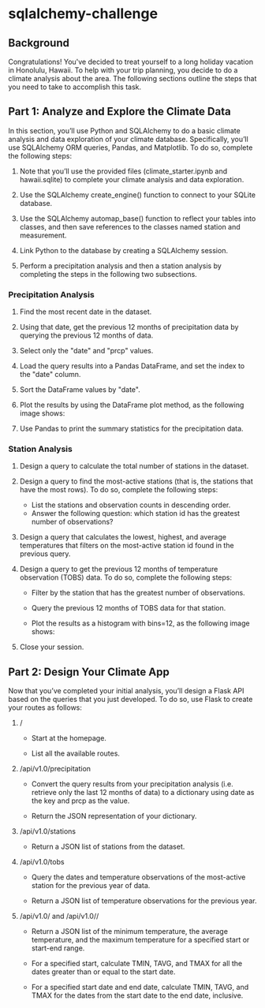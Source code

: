 # sqlalchemy-challenge

## Background

Congratulations! You've decided to treat yourself to a long holiday vacation in Honolulu, Hawaii. To help with your trip planning, you decide to do a climate analysis about the area. The following sections outline the steps that you need to take to accomplish this task.

## Part 1: Analyze and Explore the Climate Data

In this section, you’ll use Python and SQLAlchemy to do a basic climate analysis and data exploration of your climate database. Specifically, you’ll use SQLAlchemy ORM queries, Pandas, and Matplotlib. To do so, complete the following steps:

1. Note that you’ll use the provided files (climate_starter.ipynb and hawaii.sqlite) to complete your climate analysis and data exploration.

2. Use the SQLAlchemy create_engine() function to connect to your SQLite database.

3. Use the SQLAlchemy automap_base() function to reflect your tables into classes, and then save references to the classes named station and measurement.

4. Link Python to the database by creating a SQLAlchemy session.

5. Perform a precipitation analysis and then a station analysis by completing the steps in the following two subsections.

### Precipitation Analysis

1. Find the most recent date in the dataset.

2. Using that date, get the previous 12 months of precipitation data by querying the previous 12 months of data.

3. Select only the "date" and "prcp" values.

4. Load the query results into a Pandas DataFrame, and set the index to the "date" column.

5. Sort the DataFrame values by "date".

6. Plot the results by using the DataFrame plot method, as the following image shows:

7. Use Pandas to print the summary statistics for the precipitation data.

### Station Analysis

1. Design a query to calculate the total number of stations in the dataset.

2. Design a query to find the most-active stations (that is, the stations that have the most rows). To do so, complete the following steps:

    *  List the stations and observation counts in descending order.
    * Answer the following question: which station id has the greatest number of observations?

3. Design a query that calculates the lowest, highest, and average temperatures that filters on the most-active station id found in the previous query.

4. Design a query to get the previous 12 months of temperature observation (TOBS) data. To do so, complete the following steps:

    * Filter by the station that has the greatest number of observations.

    * Query the previous 12 months of TOBS data for that station.

    * Plot the results as a histogram with bins=12, as the following image shows:

5. Close your session.

## Part 2: Design Your Climate App

Now that you’ve completed your initial analysis, you’ll design a Flask API based on the queries that you just developed. To do so, use Flask to create your routes as follows:

1. /

    * Start at the homepage.

    * List all the available routes.

2. /api/v1.0/precipitation

    * Convert the query results from your precipitation analysis (i.e. retrieve only the last 12 months of data) to a dictionary using date as the key and prcp as the value.

    * Return the JSON representation of your dictionary.

3. /api/v1.0/stations

    * Return a JSON list of stations from the dataset.

4. /api/v1.0/tobs

    * Query the dates and temperature observations of the most-active station for the previous year of data.

    * Return a JSON list of temperature observations for the previous year.

5. /api/v1.0/<start> and /api/v1.0/<start>/<end>

    * Return a JSON list of the minimum temperature, the average temperature, and the maximum temperature for a specified start or start-end range.

    * For a specified start, calculate TMIN, TAVG, and TMAX for all the dates greater than or equal to the start date.

    * For a specified start date and end date, calculate TMIN, TAVG, and TMAX for the dates from the start date to the end date, inclusive.